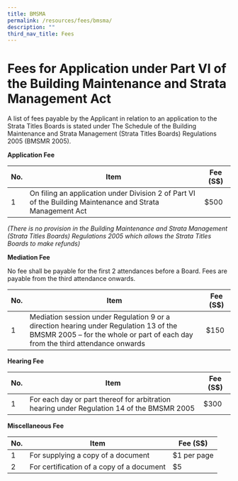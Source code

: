 ```yaml
---
title: BMSMA
permalink: /resources/fees/bmsma/
description: ""
third_nav_title: Fees
---
```

# Fees for Application under Part VI of the Building Maintenance and Strata Management Act


A list of fees payable by the Applicant in relation to an application to the Strata Titles Boards is stated under The Schedule of the Building Maintenance and Strata Management (Strata Titles Boards) Regulations 2005 (BMSMR 2005).

**Application Fee**

| No.  | Item | Fee (S$) |
| -------- | -------- | -------- |
| 1     | On filing an application under Division 2 of Part VI of the Building Maintenance and Strata Management Act  | $500 |

*(There is no provision in the Building Maintenance and Strata Management (Strata Titles Boards) Regulations 2005 which allows the Strata Titles Boards to make refunds)*

**Mediation Fee**

No fee shall be payable for the first 2 attendances before a Board. Fees are payable from the third attendance onwards.

| No.  | Item | Fee (S$) |
| -------- | -------- | -------- |
| 1     | Mediation session under Regulation 9 or a direction hearing under Regulation 13 of the BMSMR 2005 – for the whole or part of each day from the third attendance onwards  | $150 |


**Hearing Fee**

| No.  | Item | Fee (S$) |
| -------- | -------- | -------- |
| 1     | For each day or part thereof for arbitration hearing under Regulation 14 of the BMSMR 2005 | $300 |


**Miscellaneous Fee**


| No.  | Item | Fee (S$) |
| -------- | -------- | -------- |
| 1  | For supplying a copy of a document | $1 per page |   
| 2  | For certification of a copy of a document | $5 |
